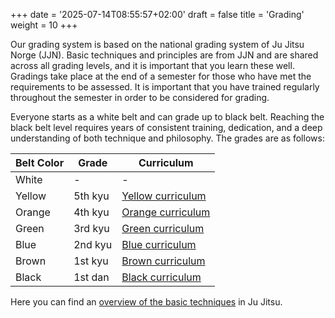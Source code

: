 +++
date = '2025-07-14T08:55:57+02:00'
draft = false
title = 'Grading'
weight = 10
+++

Our grading system is based on the national grading system of Ju Jitsu Norge (JJN). Basic techniques and principles are from JJN and are shared across all grading levels, and it is important that you learn these well. Gradings take place at the end of a semester for those who have met the requirements to be assessed. It is important that you have trained regularly throughout the semester in order to be considered for grading. 

Everyone starts as a white belt and can grade up to black belt. Reaching the black belt level requires years of consistent training, dedication, and a deep understanding of both technique and philosophy. The grades are as follows:

| Belt Color | Grade   | Curriculum |
|------------|---------|------------|
| White      | -       | -          |
| Yellow     | 5th kyu | [Yellow curriculum](https://jjnmedia.no/syllabus/senior-pensum/gult-belte) |
| Orange     | 4th kyu | [Orange curriculum](https://jjnmedia.no/syllabus/senior-pensum/orange-belte) |
| Green      | 3rd kyu | [Green curriculum](https://jjnmedia.no/syllabus/senior-pensum/gr-nt-belte-3.kyu) |
| Blue       | 2nd kyu | [Blue curriculum](https://jjnmedia.no/syllabus/senior-pensum/bl-tt-belte-2.kyu) |
| Brown      | 1st kyu | [Brown curriculum](https://jjnmedia.no/syllabus/senior-pensum/brunt-belte-1.kyu) |
| Black      | 1st dan | [Black curriculum](https://jjnmedia.no/syllabus/senior-pensum/sort-belte-1.dan) |

Here you can find an [overview of the basic techniques](https://jjnmedia.no/syllabus/senior-pensum/basisteknikker) in Ju Jitsu.
